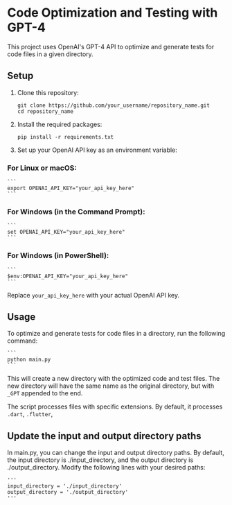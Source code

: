 # Code Optimization and Testing with GPT-4

This project uses OpenAI's GPT-4 API to optimize and generate tests for code files in a given directory.

## Setup

1. Clone this repository:

    ```
    git clone https://github.com/your_username/repository_name.git
    cd repository_name
    ```

2. Install the required packages:

    ```
    pip install -r requirements.txt
    ```

3. Set up your OpenAI API key as an environment variable:

### For Linux or macOS:

    ```
    export OPENAI_API_KEY="your_api_key_here"
    ```

### For Windows (in the Command Prompt):

    ```
    set OPENAI_API_KEY="your_api_key_here"
    ```

### For Windows (in PowerShell):

    ```
    $env:OPENAI_API_KEY="your_api_key_here"
    ```

Replace `your_api_key_here` with your actual OpenAI API key.

## Usage

To optimize and generate tests for code files in a directory, run the following command:

    ```
    python main.py
    ```

This will create a new directory with the optimized code and test files. The new directory will have the same name as the original directory, but with `_GPT` appended to the end.

The script processes files with specific extensions. By default, it processes `.dart`, `.flutter`,

## Update the input and output directory paths

In main.py, you can change the input and output directory paths. By default, the input directory is ./input_directory, and the output directory is ./output_directory. Modify the following lines with your desired paths:

    '''
    input_directory = './input_directory'
    output_directory = './output_directory'
    '''

    

